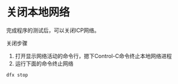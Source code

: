 # 关闭本地网络

完成程序的测试后，可以关闭ICP网络。

关闭步骤

1. 打开显示网络活动的命令行，摁下Control-C命令终止本地网络进程
2. 运行下面的命令终止网络

```text
dfx stop
```

